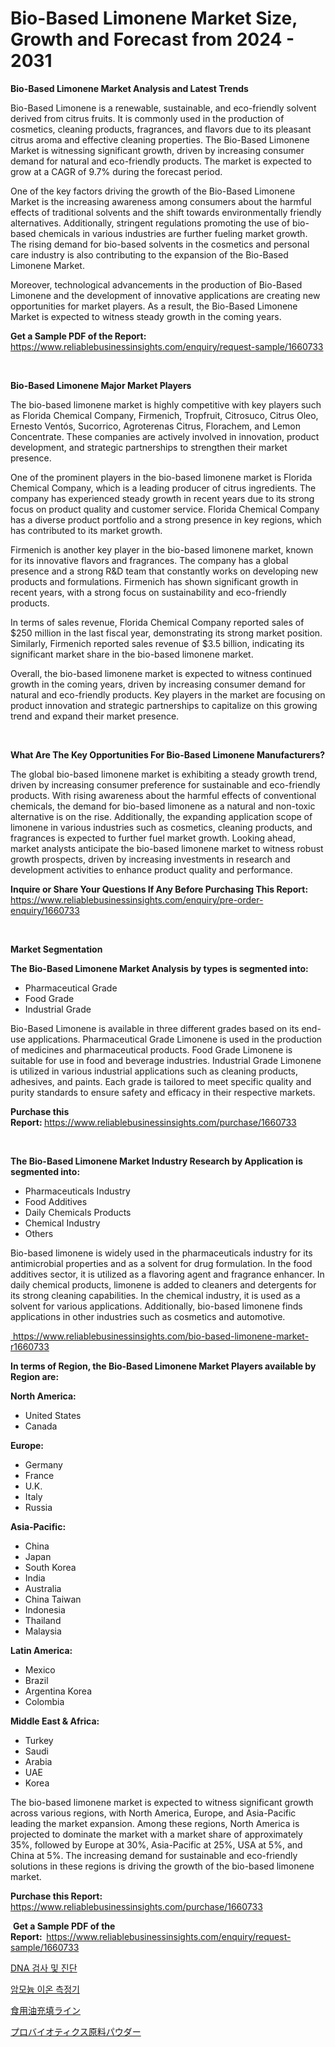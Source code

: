 <p><h1>Bio-Based Limonene Market Size, Growth and Forecast from 2024 - 2031</h1></p><p><strong>Bio-Based Limonene Market Analysis and Latest Trends</strong></p>
<p><p>Bio-Based Limonene is a renewable, sustainable, and eco-friendly solvent derived from citrus fruits. It is commonly used in the production of cosmetics, cleaning products, fragrances, and flavors due to its pleasant citrus aroma and effective cleaning properties. The Bio-Based Limonene Market is witnessing significant growth, driven by increasing consumer demand for natural and eco-friendly products. The market is expected to grow at a CAGR of 9.7% during the forecast period.</p><p>One of the key factors driving the growth of the Bio-Based Limonene Market is the increasing awareness among consumers about the harmful effects of traditional solvents and the shift towards environmentally friendly alternatives. Additionally, stringent regulations promoting the use of bio-based chemicals in various industries are further fueling market growth. The rising demand for bio-based solvents in the cosmetics and personal care industry is also contributing to the expansion of the Bio-Based Limonene Market.</p><p>Moreover, technological advancements in the production of Bio-Based Limonene and the development of innovative applications are creating new opportunities for market players. As a result, the Bio-Based Limonene Market is expected to witness steady growth in the coming years.</p></p>
<p><strong>Get a Sample PDF of the Report:&nbsp;</strong> <a href="https://www.reliablebusinessinsights.com/enquiry/request-sample/1660733">https://www.reliablebusinessinsights.com/enquiry/request-sample/1660733</a></p>
<p>&nbsp;</p>
<p><strong>Bio-Based Limonene Major Market Players</strong></p>
<p><p>The bio-based limonene market is highly competitive with key players such as Florida Chemical Company, Firmenich, Tropfruit, Citrosuco, Citrus Oleo, Ernesto Ventós, Sucorrico, Agroterenas Citrus, Florachem, and Lemon Concentrate. These companies are actively involved in innovation, product development, and strategic partnerships to strengthen their market presence.</p><p>One of the prominent players in the bio-based limonene market is Florida Chemical Company, which is a leading producer of citrus ingredients. The company has experienced steady growth in recent years due to its strong focus on product quality and customer service. Florida Chemical Company has a diverse product portfolio and a strong presence in key regions, which has contributed to its market growth.</p><p>Firmenich is another key player in the bio-based limonene market, known for its innovative flavors and fragrances. The company has a global presence and a strong R&D team that constantly works on developing new products and formulations. Firmenich has shown significant growth in recent years, with a strong focus on sustainability and eco-friendly products.</p><p>In terms of sales revenue, Florida Chemical Company reported sales of $250 million in the last fiscal year, demonstrating its strong market position. Similarly, Firmenich reported sales revenue of $3.5 billion, indicating its significant market share in the bio-based limonene market.</p><p>Overall, the bio-based limonene market is expected to witness continued growth in the coming years, driven by increasing consumer demand for natural and eco-friendly products. Key players in the market are focusing on product innovation and strategic partnerships to capitalize on this growing trend and expand their market presence.</p></p>
<p>&nbsp;</p>
<p><strong>What Are The Key Opportunities For Bio-Based Limonene Manufacturers?</strong></p>
<p><p>The global bio-based limonene market is exhibiting a steady growth trend, driven by increasing consumer preference for sustainable and eco-friendly products. With rising awareness about the harmful effects of conventional chemicals, the demand for bio-based limonene as a natural and non-toxic alternative is on the rise. Additionally, the expanding application scope of limonene in various industries such as cosmetics, cleaning products, and fragrances is expected to further fuel market growth. Looking ahead, market analysts anticipate the bio-based limonene market to witness robust growth prospects, driven by increasing investments in research and development activities to enhance product quality and performance.</p></p>
<p><strong>Inquire or Share Your Questions If Any Before Purchasing This Report:</strong> <a href="https://www.reliablebusinessinsights.com/enquiry/pre-order-enquiry/1660733">https://www.reliablebusinessinsights.com/enquiry/pre-order-enquiry/1660733</a></p>
<p>&nbsp;</p>
<p><strong>Market Segmentation</strong></p>
<p><strong>The Bio-Based Limonene Market Analysis by types is segmented into:</strong></p>
<p><ul><li>Pharmaceutical Grade</li><li>Food Grade</li><li>Industrial Grade</li></ul></p>
<p><p>Bio-Based Limonene is available in three different grades based on its end-use applications. Pharmaceutical Grade Limonene is used in the production of medicines and pharmaceutical products. Food Grade Limonene is suitable for use in food and beverage industries. Industrial Grade Limonene is utilized in various industrial applications such as cleaning products, adhesives, and paints. Each grade is tailored to meet specific quality and purity standards to ensure safety and efficacy in their respective markets.</p></p>
<p><strong>Purchase this Report:&nbsp;</strong><a href="https://www.reliablebusinessinsights.com/purchase/1660733">https://www.reliablebusinessinsights.com/purchase/1660733</a></p>
<p>&nbsp;</p>
<p><strong>The Bio-Based Limonene Market Industry Research by Application is segmented into:</strong></p>
<p><ul><li>Pharmaceuticals Industry</li><li>Food Additives</li><li>Daily Chemicals Products</li><li>Chemical Industry</li><li>Others</li></ul></p>
<p><p>Bio-based limonene is widely used in the pharmaceuticals industry for its antimicrobial properties and as a solvent for drug formulation. In the food additives sector, it is utilized as a flavoring agent and fragrance enhancer. In daily chemical products, limonene is added to cleaners and detergents for its strong cleaning capabilities. In the chemical industry, it is used as a solvent for various applications. Additionally, bio-based limonene finds applications in other industries such as cosmetics and automotive.</p></p>
<p><a href="https://www.reliablebusinessinsights.com/bio-based-limonene-market-r1660733">&nbsp;https://www.reliablebusinessinsights.com/bio-based-limonene-market-r1660733</a></p>
<p><strong>In terms of Region, the Bio-Based Limonene Market Players available by Region are:</strong></p>
<p>
    <p> <strong> North America: </strong>
        <ul>
            <li>United States</li>
            <li>Canada</li>
        </ul>
        </p> 
    <p> <strong> Europe: </strong>
        <ul>
            <li>Germany</li>
            <li>France</li>
            <li>U.K.</li>
            <li>Italy</li>
            <li>Russia</li>
        </ul>
        </p> 
    <p> <strong> Asia-Pacific: </strong>
        <ul>
            <li>China</li>
            <li>Japan</li>
            <li>South Korea</li>
            <li>India</li>
            <li>Australia</li>
            <li>China Taiwan</li>
            <li>Indonesia</li>
            <li>Thailand</li>
            <li>Malaysia</li>
        </ul>
        </p> 
    <p> <strong> Latin America: </strong>
        <ul>
            <li>Mexico</li>
            <li>Brazil</li>
            <li>Argentina Korea</li>
            <li>Colombia</li>
        </ul>
        </p> 
    <p> <strong> Middle East & Africa: </strong>
        <ul>
            <li>Turkey</li>
            <li>Saudi</li>
            <li>Arabia</li>
            <li>UAE</li>
            <li>Korea</li>
        </ul>
    </p>
    </p>
<p><p>The bio-based limonene market is expected to witness significant growth across various regions, with North America, Europe, and Asia-Pacific leading the market expansion. Among these regions, North America is projected to dominate the market with a market share of approximately 35%, followed by Europe at 30%, Asia-Pacific at 25%, USA at 5%, and China at 5%. The increasing demand for sustainable and eco-friendly solutions in these regions is driving the growth of the bio-based limonene market.</p></p>
<p><strong>Purchase this Report: </strong><a href="https://www.reliablebusinessinsights.com/purchase/1660733">https://www.reliablebusinessinsights.com/purchase/1660733</a></p>
<p>&nbsp;<strong>Get a Sample PDF of the Report:&nbsp;&nbsp;</strong><a href="https://www.reliablebusinessinsights.com/enquiry/request-sample/1660733">https://www.reliablebusinessinsights.com/enquiry/request-sample/1660733</a></p>
<p><strong></strong></p>
<p><p><a href="https://medium.com/@sergioagasta_31871/2024%EB%85%84%EB%B6%80%ED%84%B0-2031%EB%85%84%EA%B9%8C%EC%A7%80-%EC%9D%98-%EC%97%B0%ED%8F%89%EA%B7%A0-%EC%84%B1%EC%9E%A5%EB%A5%A0%EB%A1%9C-%ED%99%95%EC%9E%A5%EB%90%98%EA%B3%A0-%EC%9E%88%EB%8A%94-dna-%ED%85%8C%EC%8A%A4%ED%8C%85-%EB%B0%8F-%EC%A7%84%EB%8B%A8-%EC%8B%9C%EC%9E%A5%EC%9D%98-%EA%B7%9C%EB%AA%A8%EC%97%90-%EB%8C%80%ED%95%9C-%ED%86%B5%EC%B0%B0%EB%A0%A5-9784d2437a36">DNA 검사 및 진단</a></p><p><a href="https://medium.com/@thadnader1941/%EC%95%94%EB%AA%A8%EB%8A%84-%EC%9D%B4%EC%98%A8-%EB%AF%B8%ED%84%B0-%EC%8B%9C%EC%9E%A5-%EC%98%88%EC%B8%A1-%EC%8B%9C%EC%9E%A5-%EB%8F%99%ED%96%A5-%EB%B0%8F-%EC%98%81%ED%96%A5-%EB%B6%84%EC%84%9D-2024-2031-6eaab79a042d">암모늄 이온 측정기</a></p><p><a href="https://medium.com/@annchovey2023/%E9%A3%9F%E7%94%A8%E6%B2%B9%E5%85%85%E5%A1%AB%E3%83%A9%E3%82%A4%E3%83%B3%E7%94%A3%E6%A5%AD%E3%81%AB%E9%96%A2%E3%81%99%E3%82%8B%E6%B4%9E%E5%AF%9F-2031%E5%B9%B4%E3%81%BE%E3%81%A7%E3%81%AE%E5%B8%82%E5%A0%B4%E8%B2%A1%E5%8B%99%E7%8A%B6%E6%B3%81-%E5%B8%82%E5%A0%B4%E8%A6%8F%E6%A8%A1-%E3%81%8A%E3%82%88%E3%81%B3%E5%8F%8E%E7%9B%8A%E5%88%86%E6%9E%90-36d5b0c5b2d7">食用油充填ライン</a></p><p><a href="https://medium.com/@cielostamm/%E3%83%97%E3%83%AD%E3%83%90%E3%82%A4%E3%82%AA%E3%83%86%E3%82%A3%E3%82%AF%E3%82%B9%E5%8E%9F%E6%96%99%E3%83%91%E3%82%A6%E3%83%80%E3%83%BC%E5%B8%82%E5%A0%B4%E3%81%AE%E6%88%90%E9%95%B7%E8%A6%8B%E9%80%9A%E3%81%97%E3%81%AF2024%E5%B9%B4%E3%81%8B%E3%82%892031%E5%B9%B4%E3%81%AB%E3%81%8B%E3%81%91%E3%81%A6%E3%81%A7%E3%81%82%E3%82%8A-%E5%B8%82%E5%A0%B4%E3%81%AE%E3%83%88%E3%83%AC%E3%83%B3%E3%83%89%E5%88%86%E6%9E%90%E3%81%AB%E3%82%88%E3%82%8B%E5%BF%9C%E7%94%A8-%E5%9C%B0%E5%9F%9F%E3%81%AE%E8%A6%8B%E9%80%9A%E3%81%97-%E3%81%8A%E3%82%88%E3%81%B3%E5%8F%8E%E7%9B%8A%E3%82%92-%E3%81%AE%E5%B9%B4%E9%96%93%E6%88%90%E9%95%B7%E7%8E%87%E3%81%A7%E6%8E%A8%E5%AE%9A%E3%81%97%E3%81%A6%E3%81%84%E3%81%BE%E3%81%99-412d52809ccd">プロバイオティクス原料パウダー</a></p></p>